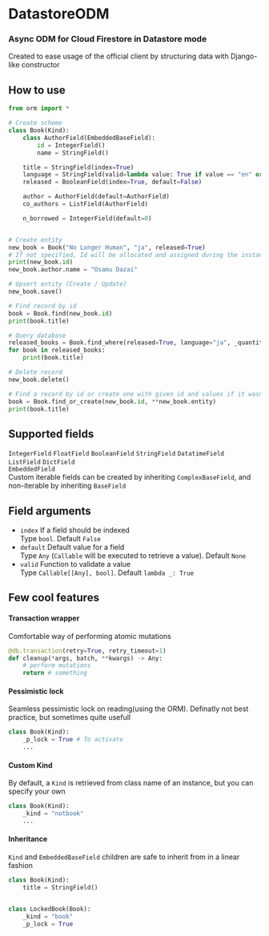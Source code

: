 # DatastoreODM
### Async ODM for Cloud Firestore in Datastore mode

Created to ease usage of the official client by structuring data with Django-like constructor

## How to use
```python
from orm import *

# Create scheme
class Book(Kind):
    class AuthorField(EmbeddedBaseField):
        id = IntegerField()
        name = StringField()

    title = StringField(index=True)
    language = StringField(valid=lambda value: True if value == "en" or value == "ja" else False, default="other")
    released = BooleanField(index=True, default=False)

    author = AuthorField(default=AuthorField)
    co_authors = ListField(AuthorField)

    n_borrowed = IntegerField(default=0)


# Create entity
new_book = Book("No Longer Human", "ja", released=True)
# If not specified, Id will be allocated and assigned during the instance creation
print(new_book.id)
new_book.author.name = "Osamu Dazai"

# Upsert entity (Create / Update)
new_book.save()

# Find record by id
book = Book.find(new_book.id)
print(book.title)

# Query database
released_books = Book.find_where(released=True, language="ja", _quantity=3)
for book in released_books:
    print(book.title)

# Delete record
new_book.delete()

# Find a record by id or create one with given id and values if it wasn't found
book = Book.find_or_create(new_book.id, **new_book.entity)
print(book.title)
```

## Supported fields
`IntegerField`  `FloatField`  `BooleanField`  `StringField`  `DatatimeField`  
`ListField`  `DictField`  
`EmbeddedField`  
Custom iterable fields can be created by inheriting `ComplexBaseField`, and non-iterable by inheriting `BaseField`  


## Field arguments
- `index` If a field should be indexed  
    Type `bool`. Default `False`  
- `default` Default value for a field  
    Type `Any` (`Callable` will be executed to retrieve a value). Default `None`  
- `valid` Function to validate a value  
    Type `Callable[[Any], bool]`. Default `lambda _: True`  

## Few cool features
#### Transaction wrapper
Comfortable way of performing atomic mutations
```python
@db.transaction(retry=True, retry_timeout=1)
def cleanup(*args, batch, **kwargs) -> Any:
    # perform mutations
    return # something
```
#### Pessimistic lock
Seamless pessimistic lock on reading(using the ORM). Definatly not best practice, but sometimes quite usefull
```python
class Book(Kind):
    _p_lock = True # To activate
    ...
```
#### Custom Kind
By default, a `Kind` is retrieved from class name of an instance, but you can specify your own
```python
class Book(Kind):
    _kind = "notbook"
    ...
```
#### Inheritance
`Kind` and `EmbeddedBaseField` children are safe to inherit from in a linear fashion
```python
class Book(Kind):
    title = StringField()


class LockedBook(Book):
    _kind = "book"
    _p_lock = True
```
